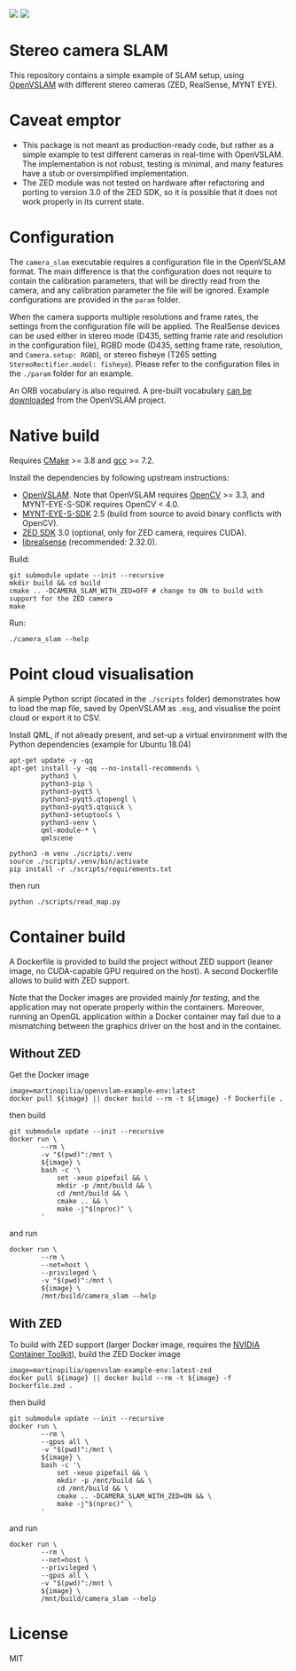 [![](https://github.com/m-pilia/openvslam-example/workflows/Checks/badge.svg)](https://github.com/m-pilia/openvslam-example/actions?query=workflow%3AChecks)
[![](https://img.shields.io/docker/cloud/build/martinopilia/openvslam-example-env)](https://hub.docker.com/r/martinopilia/openvslam-example-env)

# Stereo camera SLAM

This repository contains a simple example of SLAM setup, using
[OpenVSLAM](https://github.com/xdspacelab/openvslam.git) with different stereo
cameras (ZED, RealSense, MYNT EYE).

# Caveat emptor
- This package is not meant as production-ready code, but rather as a simple
  example to test different cameras in real-time with OpenVSLAM. The
  implementation is not robust, testing is minimal, and many features have a
  stub or oversimplified implementation.
- The ZED module was not tested on hardware after refactoring and porting to
  version 3.0 of the ZED SDK, so it is possible that it does not work
  properly in its current state.

# Configuration

The `camera_slam` executable requires a configuration file in the OpenVSLAM
format. The main difference is that the configuration does not require to
contain the calibration parameters, that will be directly read from the
camera, and any calibration parameter the file will be ignored. Example
configurations are provided in the `param` folder.

When the camera supports multiple resolutions and frame rates, the settings
from the configuration file will be applied. The RealSense devices can be
used either in stereo mode (D435, setting frame rate and resolution in the
configuration file), RGBD mode (D435, setting frame rate, resolution, and
`Camera.setup: RGBD`), or stereo fisheye (T265 setting
`StereoRectifier.model: fisheye`). Please refer to the configuration files in
the `./param` folder for an example.

An ORB vocabulary is also required. A pre-built vocabulary [can be
downloaded](https://openvslam.readthedocs.io/en/master/simple_tutorial.html)
from the OpenVSLAM project.

# Native build

Requires [CMake](https://cmake.org/) >= 3.8 and [gcc](https://gcc.gnu.org/) >= 7.2.

Install the dependencies by following upstream instructions:
- [OpenVSLAM](https://openvslam.readthedocs.io/en/master/installation.html).
  Note that OpenVSLAM requires [OpenCV](https://github.com/opencv/opencv) >= 3.3,
  and MYNT-EYE-S-SDK requires OpenCV < 4.0.
- [MYNT-EYE-S-SDK](https://mynt-eye-s-sdk.readthedocs.io/en/latest/src/sdk/install_ubuntu_src.html)
  2.5 (build from source to avoid binary conflicts with OpenCV).
- [ZED SDK](https://www.stereolabs.com/developers/release) 3.0 (optional, only for ZED camera, requires CUDA).
- [librealsense](https://github.com/IntelRealSense/librealsense/blob/master/doc/distribution_linux.md) (recommended: 2.32.0).

Build:
```
git submodule update --init --recursive
mkdir build && cd build
cmake .. -DCAMERA_SLAM_WITH_ZED=OFF # change to ON to build with support for the ZED camera
make
```

Run:
```
./camera_slam --help
```

# Point cloud visualisation

A simple Python script (located in the `./scripts` folder) demonstrates how
to load the map file, saved by OpenVSLAM as `.msg`, and visualise the point
cloud or export it to CSV.

Install QML, if not already present, and set-up a virtual
environment with the Python dependencies (example for Ubuntu 18.04)
```
apt-get update -y -qq
apt-get install -y -qq --no-install-recommends \
        python3 \
        python3-pip \
        python3-pyqt5 \
        python3-pyqt5.qtopengl \
        python3-pyqt5.qtquick \
        python3-setuptools \
        python3-venv \
        qml-module-* \
        qmlscene

python3 -m venv ./scripts/.venv
source ./scripts/.venv/bin/activate
pip install -r ./scripts/requirements.txt
```
then run
```
python ./scripts/read_map.py
```

# Container build

A Dockerfile is provided to build the project without ZED support (leaner
image, no CUDA-capable GPU required on the host). A second Dockerfile allows
to build with ZED support.

Note that the Docker images are provided mainly *for testing*, and the
application may not operate properly within the containers. Moreover, running
an OpenGL application within a Docker container may fail due to a mismatching
between the graphics driver on the host and in the container.

## Without ZED

Get the Docker image
```
image=martinopilia/openvslam-example-env:latest
docker pull ${image} || docker build --rm -t ${image} -f Dockerfile .
```
then build
```
git submodule update --init --recursive
docker run \
        --rm \
        -v "$(pwd)":/mnt \
        ${image} \
        bash -c '\
            set -xeuo pipefail && \
            mkdir -p /mnt/build && \
            cd /mnt/build && \
            cmake .. && \
            make -j"$(nproc)" \
        '
```
and run
```
docker run \
        --rm \
        --net=host \
        --privileged \
        -v "$(pwd)":/mnt \
        ${image} \
        /mnt/build/camera_slam --help
```

## With ZED

To build with ZED support (larger Docker image, requires the [NVIDIA
Container Toolkit](https://github.com/NVIDIA/nvidia-docker)), build the ZED
Docker image
```
image=martinopilia/openvslam-example-env:latest-zed
docker pull ${image} || docker build --rm -t ${image} -f Dockerfile.zed .
```
then build
```
git submodule update --init --recursive
docker run \
        --rm \
        --gpus all \
        -v "$(pwd)":/mnt \
        ${image} \
        bash -c '\
            set -xeuo pipefail && \
            mkdir -p /mnt/build && \
            cd /mnt/build && \
            cmake .. -DCAMERA_SLAM_WITH_ZED=ON && \
            make -j"$(nproc)" \
        '
```
and run
```
docker run \
        --rm \
        --net=host \
        --privileged \
        --gpus all \
        -v "$(pwd)":/mnt \
        ${image} \
        /mnt/build/camera_slam --help
```

# License

MIT
